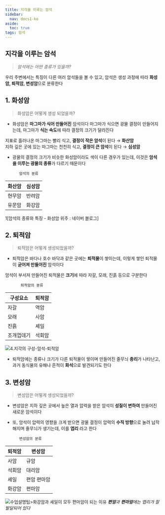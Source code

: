 ```yaml
---
title: 지각을 이루는 암석
sidebar:
  nav: docs1-ko
aside:
  toc: true
tags: 암석
---
```


## 지각을 이루는 암석

> *암석에는 어떤 종류가 있을까?*

 우리 주변에서는 특징이 다른 여러 암석들을 볼 수 있고, 암석은 생성 과정에 
따라 **화성암, 퇴적암, 변성암**으로 분류한다

## **1. 화성암**

> 화성암은 어떻게 생성 되었을까?

 - 화성암은 **마그마가 식어 만들어진** 암석이다 마그마가   식으면   광물   결정이  만들어지는데,      마그마가
   **식는 속도**에 따라 결정의 크기가 달라진다
   

지표로 흘러나온 마그마는 빨리 식고, **결정이 작은 암석**이 된다 →  **화산암**  
지하 깊은 곳에 있는 마그마는 천천히 식고, **결정이 큰 암석**이 된다 → **심성암**


 
 - 광물의 결정의 크기가 비슷한 화성암이라도 색이 다른 경우가 있는데, 이것은 **암석을 이루는 광물의 종류**가 다르기 때문이다

          암석의 분류
                                                                                  
 |화산암| 심성암 |        
 |--|--|
 | 현무암 | 반려암 |   
 | 유문암 | 화강암 |
 
 
 1[암석의 종류와 특징 - 화성암 위주 : 네이버 블로그]

## **2. 퇴적암**

> 퇴적암은 어떻게 생성되었을까?

 - 퇴적암은 바다나 호수 바닥과 같은 곳에는 **퇴적물**이 쌓이는데,  이렇게 쌓인 퇴적물이 **굳어져 만들어진** 암석이다

암석이 부서져 만들어진 퇴적물은 **크기**에 따라 자갈, 모래, 진흙 등으로 구분한다

           퇴적암의 분류 
      
|구성요소| 퇴적암 |
|--|--|
| 자갈  | 역암 |
|모래|사암  |
|진흙  | 셰일 |
|조개껍데기  | 석회암 |

![4.지각의 구성-암석-퇴적암](https://img1.daumcdn.net/thumb/R720x0.q80/?scode=mtistory2&fname=http%3A%2F%2Fcfile23.uf.tistory.com%2Fimage%2F99CD8D4B5C7E7EFA07DB1E)
 - 퇴적암에는 종류나 크기가 다른 퇴적물이 쌓이며 만들어진 줄무늬 **층리**가 나타난고, 과거 동식물의 유해나 흔적이
   **화석**으로 발견되기도 한다

 

## **3. 변성암**

> 변성암은 어떻게 생성되었을까?

 - 변성암은 지하 깊은 곳에서 높은 열과 압력을 받은 암석이 **성질이 변하여** 만들어진 새로운 암석이다
 
  - 또, 암석이 압력의 영향을 크게 받으면 광물 결정이 압력의 **수직 방향**으로 눌려 납작해지며 줄무늬가 생기는데, 이를
   **엽리** 라고 한다

 
           변성암의 분류
|퇴적암  | 변성암 |
|--|--|
|사암  | 규암 |
|석회암| 대리암 |
|셰일  | 편암 편마암| 
|화강암| 편마암 |

![수업설명팁>화강암과 셰일이 모두 편마암이 되는 이유](https://t1.daumcdn.net/cfile/tistory/231FEF43552481D20A)
***편암**과 **편마암**에는 엽리가 잘 발달되어 있다*
<!--stackedit_data:
eyJoaXN0b3J5IjpbLTExNTg3ODYzMzEsMTE0OTQ3OTQ3NSwxMj
U3ODAzODA2LDEzMDgyODE4MCwtMTcxOTQyNzYwMSwyMTE0ODgy
OTMzLDQ5NzgxODgxMCwtMTk4NzExNTc2OSwyMTc3MTc2MzIsLT
EyOTc1MDMzODAsNTM2MzQ5NDgwLC0xMzU1NzQ2NDM4XX0=
-->
